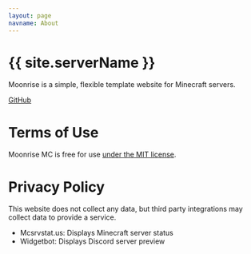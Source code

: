 ```yaml
---
layout: page
navname: About
---
```


# {{ site.serverName }}

Moonrise is a simple, flexible template website for Minecraft servers.

[GitHub](https://github.com/TeamAnotat/moonrise)


# Terms of Use

Moonrise MC is free for use [under the MIT license](https://github.com/TeamAnotat/moonrise).


# Privacy Policy

This website does not collect any data, but third party integrations may collect data to provide a service.

- Mcsrvstat.us: Displays Minecraft server status
- Widgetbot: Displays Discord server preview
